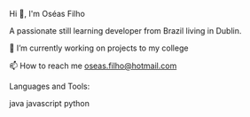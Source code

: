 Hi 👋, I'm Oséas Filho

A passionate still learning developer from Brazil living in Dublin.

🔭 I’m currently working on projects to my college

📫 How to reach me oseas.filho@hotmail.com

Languages and Tools:

java  javascript python

<!---
OseasSon/OseasSon is a ✨ special ✨ repository because its `README.md` (this file) appears on your GitHub profile.
You can click the Preview link to take a look at your changes.
--->
